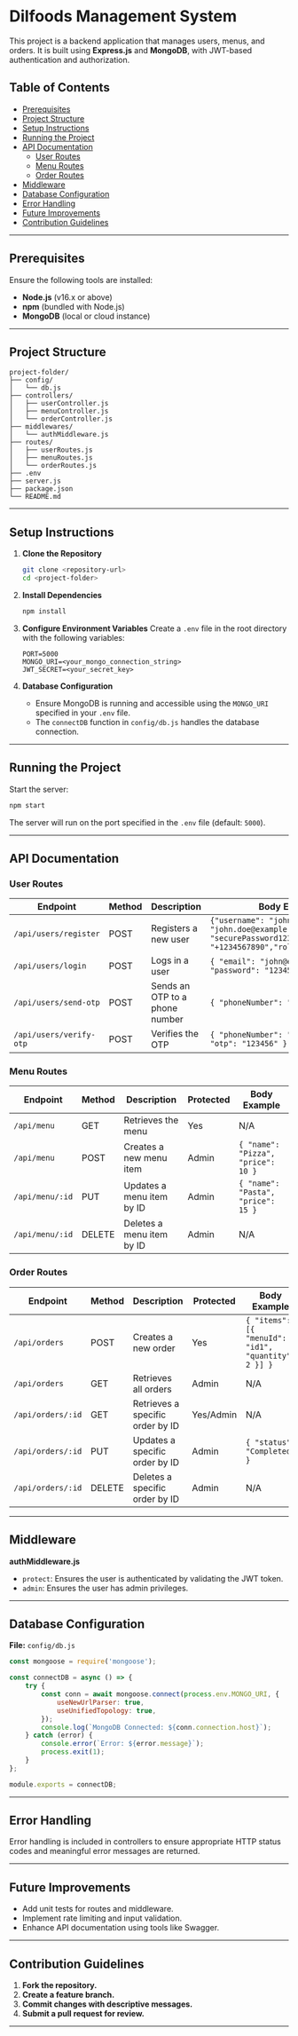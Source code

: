 # Dilfoods Management System

This project is a backend application that manages users, menus, and orders. It is built using **Express.js** and **MongoDB**, with JWT-based authentication and authorization.

## Table of Contents

- [Prerequisites](#prerequisites)
- [Project Structure](#project-structure)
- [Setup Instructions](#setup-instructions)
- [Running the Project](#running-the-project)
- [API Documentation](#api-documentation)
  - [User Routes](#user-routes)
  - [Menu Routes](#menu-routes)
  - [Order Routes](#order-routes)
- [Middleware](#middleware)
- [Database Configuration](#database-configuration)
- [Error Handling](#error-handling)
- [Future Improvements](#future-improvements)
- [Contribution Guidelines](#contribution-guidelines)

---

## Prerequisites

Ensure the following tools are installed:

- **Node.js** (v16.x or above)
- **npm** (bundled with Node.js)
- **MongoDB** (local or cloud instance)

---

## Project Structure

```
project-folder/
├── config/
│   └── db.js
├── controllers/
│   ├── userController.js
│   ├── menuController.js
│   └── orderController.js
├── middlewares/
│   └── authMiddleware.js
├── routes/
│   ├── userRoutes.js
│   ├── menuRoutes.js
│   └── orderRoutes.js
├── .env
├── server.js
├── package.json
└── README.md
```

---

## Setup Instructions

1. **Clone the Repository**

   ```bash
   git clone <repository-url>
   cd <project-folder>
   ```

2. **Install Dependencies**

   ```bash
   npm install
   ```

3. **Configure Environment Variables**
   Create a `.env` file in the root directory with the following variables:

   ```env
   PORT=5000
   MONGO_URI=<your_mongo_connection_string>
   JWT_SECRET=<your_secret_key>
   ```

4. **Database Configuration**

   - Ensure MongoDB is running and accessible using the `MONGO_URI` specified in your `.env` file.
   - The `connectDB` function in `config/db.js` handles the database connection.

---

## Running the Project

Start the server:

```bash
npm start
```

The server will run on the port specified in the `.env` file (default: `5000`).

---

## API Documentation

### User Routes

| Endpoint                | Method | Description                    | Body Example                                                            |
| ----------------------- | ------ | ------------------------------ | ----------------------------------------------------------------------- |
| `/api/users/register`   | POST   | Registers a new user           | `{"username": "john_doe","email": "john.doe@example.com","password": "securePassword123!","phoneNumber": "+1234567890","role": "admin"}` |
| `/api/users/login`      | POST   | Logs in a user                 | `{ "email": "john@example.com", "password": "123456" }`                 |
| `/api/users/send-otp`   | POST   | Sends an OTP to a phone number | `{ "phoneNumber": "+1234567890" }`                                      |
| `/api/users/verify-otp` | POST   | Verifies the OTP               | `{ "phoneNumber": "+1234567890", "otp": "123456" }`                     |

### Menu Routes

| Endpoint        | Method | Description               | Protected | Body Example                       |
| --------------- | ------ | ------------------------- | --------- | ---------------------------------- |
| `/api/menu`     | GET    | Retrieves the menu        | Yes       | N/A                                |
| `/api/menu`     | POST   | Creates a new menu item   | Admin     | `{ "name": "Pizza", "price": 10 }` |
| `/api/menu/:id` | PUT    | Updates a menu item by ID | Admin     | `{ "name": "Pasta", "price": 15 }` |
| `/api/menu/:id` | DELETE | Deletes a menu item by ID | Admin     | N/A                                |

### Order Routes

| Endpoint          | Method | Description                      | Protected | Body Example                                        |
| ----------------- | ------ | -------------------------------- | --------- | --------------------------------------------------- |
| `/api/orders`     | POST   | Creates a new order              | Yes       | `{ "items": [{ "menuId": "id1", "quantity": 2 }] }` |
| `/api/orders`     | GET    | Retrieves all orders             | Admin     | N/A                                                 |
| `/api/orders/:id` | GET    | Retrieves a specific order by ID | Yes/Admin | N/A                                                 |
| `/api/orders/:id` | PUT    | Updates a specific order by ID   | Admin     | `{ "status": "Completed" }`                         |
| `/api/orders/:id` | DELETE | Deletes a specific order by ID   | Admin     | N/A                                                 |

---

## Middleware

**authMiddleware.js**

- `protect`: Ensures the user is authenticated by validating the JWT token.
- `admin`: Ensures the user has admin privileges.

---

## Database Configuration

**File:** `config/db.js`

```javascript
const mongoose = require('mongoose');

const connectDB = async () => {
    try {
        const conn = await mongoose.connect(process.env.MONGO_URI, {
            useNewUrlParser: true,
            useUnifiedTopology: true,
        });
        console.log(`MongoDB Connected: ${conn.connection.host}`);
    } catch (error) {
        console.error(`Error: ${error.message}`);
        process.exit(1);
    }
};

module.exports = connectDB;
```

---

## Error Handling

Error handling is included in controllers to ensure appropriate HTTP status codes and meaningful error messages are returned.

---

## Future Improvements

- Add unit tests for routes and middleware.
- Implement rate limiting and input validation.
- Enhance API documentation using tools like Swagger.

---

## Contribution Guidelines

1. **Fork the repository.**
2. **Create a feature branch.**
3. **Commit changes with descriptive messages.**
4. **Submit a pull request for review.**

---





